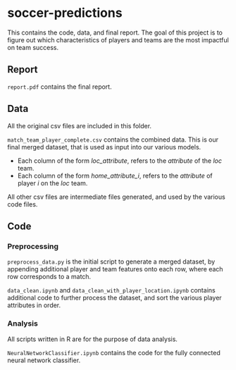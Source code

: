 # soccer-predictions
This contains the code, data, and final report. The goal of this project is to figure out which characteristics of players and teams are the most impactful on team success.

## Report
`report.pdf` contains the final report.

## Data
All the original csv files are included in this folder.

`match_team_player_complete.csv` contains the combined data. This is our final merged dataset, that is used as input into our various models.
- Each column of the form *loc_attribute*, refers to the *attribute* of the *loc* team.
- Each column of the form *home_attribute_i*, refers to the *attribute* of player *i* on the *loc* team.

All other csv files are intermediate files generated, and used by the various code files.

## Code
### Preprocessing
`preprocess_data.py` is the initial script to generate a merged dataset, by appending additional player and team features onto each row, where each row corresponds to a match.

`data_clean.ipynb` and `data_clean_with_player_location.ipynb` contains additional code to further process the dataset, and sort the various player attributes in order.

### Analysis
All scripts written in R are for the purpose of data analysis.

`NeuralNetworkClassifier.ipynb` contains the code for the fully connected neural network classifier.

